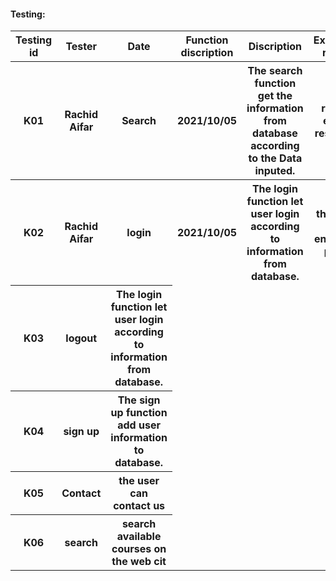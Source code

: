 <H4>Testing: </H4>
<table> 
  <tr>
    <th>Testing id</th>
    <th>Tester</th> 
    <th>Date</th>
    <th>Function discription</th>
    <th>Discription</th>
    <th>Expected result</th>
    <th>Result</th>

</tr>
<tr>
    <th>K01</th>
    <th>Rachid Aifar</th>
    <th>Search</th>
    <th>2021/10/05</th>
    <th>The search function get the information from database according to the Data inputed.</th>
    <th>return exact research</th>
    <th>it's working</th>
</tr>
<tr>
    <th>K02</th>
    <th>Rachid Aifar</th>
    <th>login</th>
    <th>2021/10/05</th>
    <th>The login function let user login according to information from database.</th>
    <th>the user can enter the page</th>
    <th>it's working</th>
   
   
</tr>
  <tr>
    <th>K03</th>
    <th>logout</th>
  <th> The login function let user login according to information from database.</th>
    <tr>
    <th>K04</th>
    <th>sign up </th>
    <th> The sign up function add user information to database.</th>
      <tr>
      <th>K05</th>
    <th>Contact</th>
  <th>the user can contact us</th>
</tr>
<tr>
    <th>K06</th>
    <th>search</th>
  <th>search available courses on the web cit</th>
</tr>
</table>